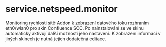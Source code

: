 # service.netspeed.monitor
Monitoring rychlosti sítě
Addon k zobrazení datového toku rozhraním eth0/wlan0 pro skin Confluence SCC. Po nainstalování se ve skinu automaticky aktivují další možnosti jeho nastavení. K zobrazení informací v jiných skinech je nutná jejich dodatečná editace.
